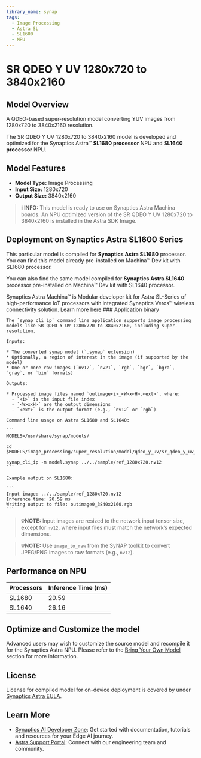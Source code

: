 ```yaml
---
library_name: synap
tags:
  - Image Processing
  - Astra SL
  - SL1600
  - MPU
---
```


  
# SR QDEO Y UV 1280x720 to 3840x2160

## Model Overview


A QDEO-based super-resolution model converting YUV images from 1280x720 to 3840x2160 resolution.


The SR QDEO Y UV 1280x720 to 3840x2160 model  is developed and optimized for the Synaptics Astra™ **SL1680 processor** NPU and **SL1640 processor** NPU.

## Model Features
- **Model Type:** Image Processing
- **Input Size:** 1280x720
- **Output Size:** 3840x2160

> **ℹ️ INFO:** 
> This model is ready to use on Synaptics Astra Machina boards. An NPU optimized version of the SR QDEO Y UV 1280x720 to 3840x2160 is installed in the Astra SDK Image.


## Deployment on Synaptics Astra SL1600 Series 

This particular model is compiled for **Synaptics Astra SL1680** processor. You can find this model already pre-installed on Machina™ Dev kit with SL1680 processor. 

You can also find the same model compiled for **Synaptics Astra SL1640** processor pre-installed on Machina™ Dev kit with SL1640 processor.

Synaptics Astra Machina™ is Modular developer kit for Astra SL-Series of high-performance IoT processors with integrated Synaptics Veros™ wireless connectivity solution. Learn more [here](https://www.synaptics.com/products/embedded-processors/astra-machina-foundation-series)
    ### Application binary
    
    The `synap_cli_ip` command line application supports image processing models like SR QDEO Y UV 1280x720 to 3840x2160, including super-resolution.
    
    Inputs:
    
    * The converted synap model (`.synap` extension)
    * Optionally, a region of interest in the image (if supported by the model)
    * One or more raw images (`nv12`, `nv21`, `rgb`, `bgr`, `bgra`, `gray`, or `bin` formats)
    
    Outputs:
    
    * Processed image files named `outimage<i>_<W>x<H>.<ext>`, where:
      - `<i>` is the input file index
      - `<W>x<H>` are the output dimensions
      - `<ext>` is the output format (e.g., `nv12` or `rgb`)
    
    Command line usage on Astra SL1680 and SL1640:
    
    ```
    MODELS=/usr/share/synap/models/

    cd $MODELS/image_processing/super_resolution/model/qdeo_y_uv/sr_qdeo_y_uv_1280x720_3840x2160

    synap_cli_ip -m model.synap ../../sample/ref_1280x720.nv12
    ```
    
    Example output on SL1680:
    
    ```    
    Input image: ../../sample/ref_1280x720.nv12
    Inference time: 20.59 ms
    Writing output to file: outimage0_3840x2160.rgb
    ```
    
> **💡NOTE:**
> Input images are resized to the network input tensor size, except for `nv12`, where input files must match the network’s expected dimensions.

    
> **💡NOTE:**
> Use `image_to_raw` from the SyNAP toolkit to convert JPEG/PNG images to raw formats (e.g., `nv12`).


## Performance on NPU 

| Processors      | Inference Time (ms) |
|-------------|--------------------|
| SL1680  | 20.59   |
| SL1640  | 26.16   |




## Optimize and Customize the model

Advanced users may wish to customize the source model and recompile it for the Synaptics Astra NPU. 
Please refer to the [Bring Your Own Model](https://developer.synaptics.com/docs/sl/tutorials/bring-your-own-model) section for more information.



## License

License for compiled model for on-device deployment is covered by under [Synaptics Astra EULA](https://github.com/synaptics-astra/doc/blob/main/EULA.rst).

## Learn More

- [Synaptics AI Developer Zone](https://developer.synaptics.com?utm_source=hf): Get started with documentation, tutorials and resources for your Edge AI journey.
- [Astra Support Portal](https://synacsm.atlassian.net/servicedesk/customer/portal/543?utm_source=hf): Connect with our engineering team and community.